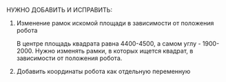 НУЖНО ДОБАВИТЬ И ИСПРАВИТЬ: 
1. Изменение рамок искомой площади в зависимости от положения робота

    В центре площадь квадрата равна 4400-4500, а самом углу - 1900-2000. Нужно изменять рамки, в которых ищется квадрат, в зависимости от положения робота.
2. Добавить координаты робота как отдельную переменную
